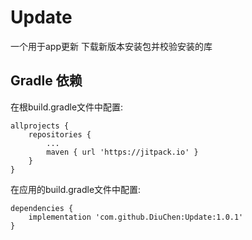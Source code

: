 # Update
一个用于app更新 下载新版本安装包并校验安装的库
## Gradle 依赖
在根build.gradle文件中配置:
```
allprojects {
    repositories {
        ...
        maven { url 'https://jitpack.io' }
    }
}
```
在应用的build.gradle文件中配置:
```
dependencies {
    implementation 'com.github.DiuChen:Update:1.0.1'
}
```
